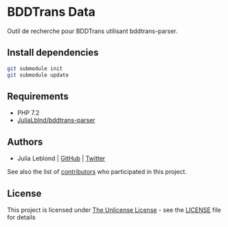 BDDTrans Data
===============

Outil de recherche pour BDDTrans utilisant bddtrans-parser.

Install dependencies
--------------------

```bash
git submodule init
git submodule update
```

Requirements
------------

 - PHP 7.2
 - [JuliaLblnd/bddtrans-parser](https://github.com/JuliaLblnd/bddtrans-parser)

Authors
-------

- Julia Leblond  | [GitHub](https://github.com/JuliaLblnd) | [Twitter](https://twitter.com/JuliaLblnd)

See also the list of [contributors](https://github.com/JuliaLblnd/bddtrans-parser/contributors) who participated in this project.

License
-------

This project is licensed under [The Unlicense License](https://unlicense.org/) - see the [LICENSE](./LICENSE) file for details
